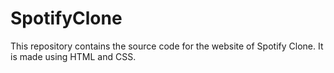 # SpotifyClone
This repository contains the source code for the website of Spotify Clone. It is made using HTML and CSS.
